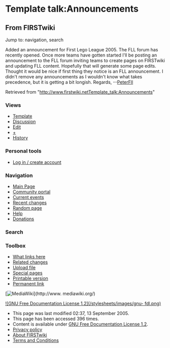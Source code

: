 # Template talk:Announcements

## From FIRSTwiki

Jump to: navigation, search

Added an announcement for First Lego League 2005\. The FLL forum has recently opened. Once more teams have gotten started I'll be posting an announcement to the FLL forum inviting teams to create pages on FIRSTwiki and updating FLL content. Hopefully that will generate some page edits. Thought it would be nice if first thing they notice is an FLL announcement. I didn't remove any announcements as I wouldn't know what takes precedence, but it is getting a bit longish. Regards, --[PeterFll](User:PeterFll "User:PeterFll")

Retrieved from "<http://www.firstwiki.netTemplate_talk:Announcements>"

### Views

- [Template](Template:Announcements)
- [Discussion](Template_talk:Announcements)
- [Edit](/index.php?title=Template_talk:Announcements&action=edit)
- [+](/index.php?title=Template_talk:Announcements&action=edit&section=new)
- [History](/index.php?title=Template_talk:Announcements&action=history)

### Personal tools

- [Log in / create account](/index.php?title=Special:Userlogin&returnto=Template_talk:Announcements)

[](Main_Page "Main Page")

### Navigation

- [Main Page](Main_Page)
- [Community portal](FIRSTwiki:Community_portal)
- [Current events](Current_events)
- [Recent changes](Special:Recentchanges)
- [Random page](Special:Random)
- [Help](FIRSTwiki:Help)
- [Donations](FIRSTwiki:Site_support)

### Search

### Toolbox

- [What links here](Special:Whatlinkshere/Template_talk:Announcements)
- [Related changes](Special:Recentchangeslinked/Template_talk:Announcements)
- [Upload file](Special:Upload)
- [Special pages](Special:Specialpages)
- [Printable version](/index.php?title=Template_talk:Announcements&printable=yes)
- [Permanent link](/index.php?title=Template_talk:Announcements&oldid=40707)

[![MediaWiki](/skins/common/images/poweredby_mediawiki_88x31.png)](http://www.
mediawiki.org/)

[![GNU Free Documentation License 1.2](/stylesheets/images/gnu-
fdl.png)](http://www.gnu.org/copyleft/fdl.html)

- This page was last modified 02:37, 13 September 2005.
- This page has been accessed 396 times.
- Content is available under [GNU Free Documentation License 1.2](http://www.gnu.org/copyleft/fdl.html "http://www.gnu.org/copyleft/fdl.html").
- [Privacy policy](FIRSTwiki:Privacy_policy "FIRSTwiki:Privacy policy")
- [About FIRSTwiki](FIRSTwiki:About "FIRSTwiki:About")
- [Terms and Conditions](FIRSTwiki:Terms_and_conditions "FIRSTwiki:Terms and conditions")
